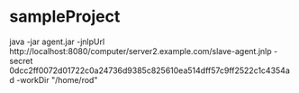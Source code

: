 # sampleProject
java -jar agent.jar -jnlpUrl http://localhost:8080/computer/server2.example.com/slave-agent.jnlp -secret 0dcc2ff0072d01722c0a24736d9385c825610ea514dff57c9ff2522c1c4354ad -workDir "/home/rod"
